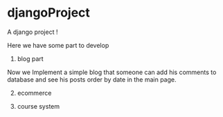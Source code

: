 djangoProject
=============

A django project !


Here we have some part to develop 

1) blog part


Now we Implement a simple blog that someone can add his comments to database and see his posts order by date in the main page.


2) ecommerce

3) course system
